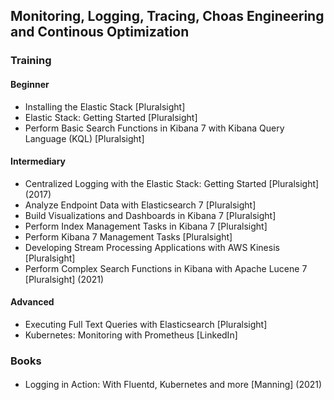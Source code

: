 ## Monitoring, Logging, Tracing, Choas Engineering and Continous Optimization

### Training
#### Beginner 
* Installing the Elastic Stack [Pluralsight]
* Elastic Stack: Getting Started [Pluralsight]
* Perform Basic Search Functions in Kibana 7 with Kibana Query Language (KQL) [Pluralsight]

#### Intermediary
* Centralized Logging with the Elastic Stack: Getting Started [Pluralsight] (2017)
* Analyze Endpoint Data with Elasticsearch 7 [Pluralsight]
* Build Visualizations and Dashboards in Kibana 7 [Pluralsight]
* Perform Index Management Tasks in Kibana 7 [Pluralsight]
* Perform Kibana 7 Management Tasks [Pluralsight]
* Developing Stream Processing Applications with AWS Kinesis [Pluralsight]
* Perform Complex Search Functions in Kibana with Apache Lucene 7  [Pluralsight] (2021)
#### Advanced
* Executing Full Text Queries with Elasticsearch [Pluralsight] 
* Kubernetes: Monitoring with Prometheus [LinkedIn] 

### Books 
#### 
* Logging in Action: With Fluentd, Kubernetes and more [Manning] (2021)
